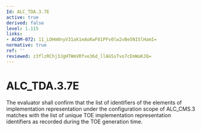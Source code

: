 ```yaml
---
Id: ALC_TDA.3.7E
active: true
derived: false
level: 1.115
links:
- ACOM-072: 11_LOHm0nyV31ak1eAoKwF81PFv0lw2vBe5NISlHamI=
normative: true
ref: ''
reviewed: z3flzRChj3JgHTWmVRfve36d_llAGSsTvo7cEmWaKJQ=
---
```


# ALC_TDA.3.7E

The evaluator shall confirm that the list of identifiers of the elements of implementation representation under the configuration scope of ALC_CMS.3 matches with the list of unique TOE implementation representation identifiers as recorded during the TOE generation time.